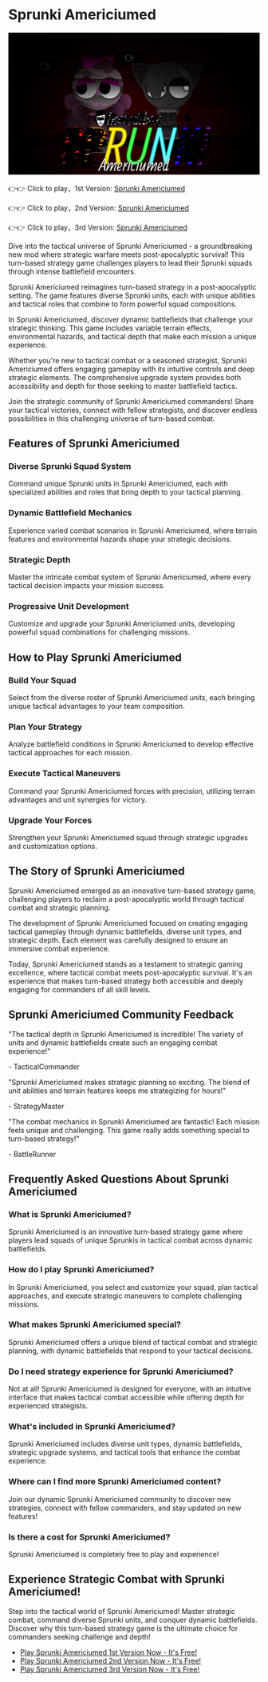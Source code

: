 # Sprunki Americiumed

![Sprunki Americiumed](https://raw.githubusercontent.com/sprunkiscrunkly/sprunki-americiumed/refs/heads/main/sprunki-americiumed.png "Sprunki Americiumed")

👉👉 Click to play，1st Version: [Sprunki Americiumed](https://sprunksters.com/sprunki-americiumed/ "Sprunki Americiumed")

👉👉 Click to play，2nd Version: [Sprunki Americiumed](https://sprunkiscrunkly.com/sprunki-americiumed/ "Sprunki Americiumed")

👉👉 Click to play，3rd Version: [Sprunki Americiumed](https://sprunkipyramixed.com/sprunki-americiumed/ "Sprunki Americiumed")

Dive into the tactical universe of Sprunki Americiumed - a groundbreaking new mod where strategic warfare meets post-apocalyptic survival! This turn-based strategy game challenges players to lead their Sprunki squads through intense battlefield encounters.

Sprunki Americiumed reimagines turn-based strategy in a post-apocalyptic setting. The game features diverse Sprunki units, each with unique abilities and tactical roles that combine to form powerful squad compositions.

In Sprunki Americiumed, discover dynamic battlefields that challenge your strategic thinking. This game includes variable terrain effects, environmental hazards, and tactical depth that make each mission a unique experience.

Whether you're new to tactical combat or a seasoned strategist, Sprunki Americiumed offers engaging gameplay with its intuitive controls and deep strategic elements. The comprehensive upgrade system provides both accessibility and depth for those seeking to master battlefield tactics.

Join the strategic community of Sprunki Americiumed commanders! Share your tactical victories, connect with fellow strategists, and discover endless possibilities in this challenging universe of turn-based combat.

## Features of Sprunki Americiumed

### Diverse Sprunki Squad System

Command unique Sprunki units in Sprunki Americiumed, each with specialized abilities and roles that bring depth to your tactical planning.

### Dynamic Battlefield Mechanics

Experience varied combat scenarios in Sprunki Americiumed, where terrain features and environmental hazards shape your strategic decisions.

### Strategic Depth

Master the intricate combat system of Sprunki Americiumed, where every tactical decision impacts your mission success.

### Progressive Unit Development

Customize and upgrade your Sprunki Americiumed units, developing powerful squad combinations for challenging missions.

## How to Play Sprunki Americiumed

### Build Your Squad

Select from the diverse roster of Sprunki Americiumed units, each bringing unique tactical advantages to your team composition.

### Plan Your Strategy

Analyze battlefield conditions in Sprunki Americiumed to develop effective tactical approaches for each mission.

### Execute Tactical Maneuvers

Command your Sprunki Americiumed forces with precision, utilizing terrain advantages and unit synergies for victory.

### Upgrade Your Forces

Strengthen your Sprunki Americiumed squad through strategic upgrades and customization options.

## The Story of Sprunki Americiumed

Sprunki Americiumed emerged as an innovative turn-based strategy game, challenging players to reclaim a post-apocalyptic world through tactical combat and strategic planning.

The development of Sprunki Americiumed focused on creating engaging tactical gameplay through dynamic battlefields, diverse unit types, and strategic depth. Each element was carefully designed to ensure an immersive combat experience.

Today, Sprunki Americiumed stands as a testament to strategic gaming excellence, where tactical combat meets post-apocalyptic survival. It's an experience that makes turn-based strategy both accessible and deeply engaging for commanders of all skill levels.

## Sprunki Americiumed Community Feedback

"The tactical depth in Sprunki Americiumed is incredible! The variety of units and dynamic battlefields create such an engaging combat experience!"

\- TacticalCommander

"Sprunki Americiumed makes strategic planning so exciting. The blend of unit abilities and terrain features keeps me strategizing for hours!"

\- StrategyMaster

"The combat mechanics in Sprunki Americiumed are fantastic! Each mission feels unique and challenging. This game really adds something special to turn-based strategy!"

\- BattleRunner

## Frequently Asked Questions About Sprunki Americiumed

### What is Sprunki Americiumed?

Sprunki Americiumed is an innovative turn-based strategy game where players lead squads of unique Sprunkis in tactical combat across dynamic battlefields.

### How do I play Sprunki Americiumed?

In Sprunki Americiumed, you select and customize your squad, plan tactical approaches, and execute strategic maneuvers to complete challenging missions.

### What makes Sprunki Americiumed special?

Sprunki Americiumed offers a unique blend of tactical combat and strategic planning, with dynamic battlefields that respond to your tactical decisions.

### Do I need strategy experience for Sprunki Americiumed?

Not at all! Sprunki Americiumed is designed for everyone, with an intuitive interface that makes tactical combat accessible while offering depth for experienced strategists.

### What's included in Sprunki Americiumed?

Sprunki Americiumed includes diverse unit types, dynamic battlefields, strategic upgrade systems, and tactical tools that enhance the combat experience.

### Where can I find more Sprunki Americiumed content?

Join our dynamic Sprunki Americiumed community to discover new strategies, connect with fellow commanders, and stay updated on new features!

### Is there a cost for Sprunki Americiumed?

Sprunki Americiumed is completely free to play and experience!

## Experience Strategic Combat with Sprunki Americiumed!

Step into the tactical world of Sprunki Americiumed! Master strategic combat, command diverse Sprunki units, and conquer dynamic battlefields. Discover why this turn-based strategy game is the ultimate choice for commanders seeking challenge and depth!

- [Play Sprunki Americiumed 1st Version Now - It's Free!](https://sprunksters.com/sprunki-americiumed/)
- [Play Sprunki Americiumed 2nd Version Now - It's Free!](https://sprunkiscrunkly.com/sprunki-americiumed/)
- [Play Sprunki Americiumed 3rd Version Now - It's Free!](https://sprunkipyramixed.com/sprunki-americiumed/)
